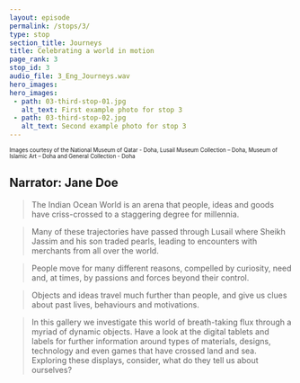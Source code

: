 ```yaml
---
layout: episode
permalink: /stops/3/
type: stop
section_title: Journeys
title: Celebrating a world in motion 
page_rank: 3
stop_id: 3
audio_file: 3_Eng_Journeys.wav
hero_images:
hero_images:
 - path: 03-third-stop-01.jpg
   alt_text: First example photo for stop 3
 - path: 03-third-stop-02.jpg
   alt_text: Second example photo for stop 3
---
```


<sup><sub>Images courtesy of the National Museum of Qatar - Doha, Lusail Museum Collection – Doha, Museum of Islamic Art – Doha and General Collection - Doha  </sub></sup>

## Narrator: Jane Doe

>The Indian Ocean World is an arena that people, ideas and goods have criss-crossed to a staggering degree for millennia. 

>Many of these trajectories have passed through Lusail where Sheikh Jassim and his son traded pearls, leading to encounters with merchants from all over the world.  

>People move for many different reasons, compelled by curiosity, need and, at times, by passions and forces beyond their control. 

>Objects and ideas travel much further than people, and give us clues about past lives, behaviours and motivations. 

>In this gallery we investigate this world of breath-taking flux through a myriad of dynamic objects. Have a look at the digital tablets and labels for further information around types of materials, designs, technology and even games that have crossed land and sea. Exploring these displays, consider, what do they tell us about ourselves?  

